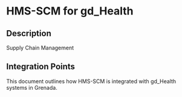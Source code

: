 # HMS-SCM for gd_Health

## Description

Supply Chain Management

## Integration Points

This document outlines how HMS-SCM is integrated with gd_Health systems in Grenada.
